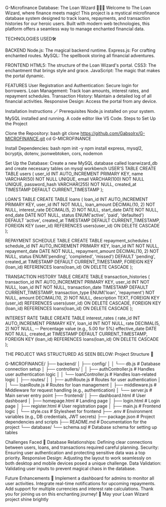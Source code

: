 G-Microfinance Database: The Loan Wizard 🧙‍♂️✨
Welcome to The Loan Wizard, where finance meets magic! This project is a mystical microfinance database system designed to track loans, repayments, and transaction histories for our heroic users. Built with modern web technologies, this platform offers a seamless way to manage enchanted financial data.

TECHNOLOGIES USED🛠️

BACKEND
Node.js: The magical backend runtime.
Express.js: For crafting enchanted routes.
MySQL: The spellbook storing all financial adventures.

FRONTEND
HTML5: The structure of the Loan Wizard's portal.
CSS3: The enchantment that brings style and grace.
JavaScript: The magic that makes the portal dynamic.

FEATURES
User Registration and Authentication: Secure login for borrowers.
Loan Management: Track loan amounts, interest rates, and repayment schedules.
Transaction History: Maintain a detailed log of all financial activities.
Responsive Design: Access the portal from any device.

Installation Instructions 🪄
Prerequisites
Node.js installed on your system.
MySQL installed and running.
A code editor like VS Code.
Steps to Set Up the Project

Clone the Repository:
bash
git clone https://github.com/Gabsolrx/G-MICROFINANCE.git
cd G-MICROFINANCE


Install Dependencies:
bash
npm init -y
npm install express, mysql2, bcryptjs, dotenv, jsonwebtoken, cors, nodemon



Set Up the Database:
Create a new MySQL database called loanwizard_db and create necessary tables on mysql workbench
USER'S TABLE
CREATE TABLE users (
    user_id INT AUTO_INCREMENT PRIMARY KEY,
    name VARCHAR(50) NOT NULL UNIQUE,
    email VARCHAR(100) NOT NULL UNIQUE,
    password_hash VARCHAR(255) NOT NULL,
    created_at TIMESTAMP DEFAULT CURRENT_TIMESTAMP
);



LOAN'S TABLE
CREATE TABLE loans (
    loan_id INT AUTO_INCREMENT PRIMARY KEY,
    user_id INT NOT NULL,
    loan_amount DECIMAL(10, 2) NOT NULL,
    interest_rate DECIMAL(5, 2) NOT NULL, 
    start_date DATE NOT NULL,
    end_date DATE NOT NULL,
    status ENUM('active', 'paid', 'defaulted') DEFAULT 'active',
    created_at TIMESTAMP DEFAULT CURRENT_TIMESTAMP,
    FOREIGN KEY (user_id) REFERENCES users(user_id) ON DELETE CASCADE
);



REPAYMENT SCHEDULE TABLE
CREATE TABLE repayment_schedules (
    schedule_id INT AUTO_INCREMENT PRIMARY KEY,
    loan_id INT NOT NULL,
    repayment_date DATE NOT NULL,
    repayment_amount DECIMAL(10, 2) NOT NULL,
    status ENUM('pending', 'completed', 'missed') DEFAULT 'pending',
    created_at TIMESTAMP DEFAULT CURRENT_TIMESTAMP,
    FOREIGN KEY (loan_id) REFERENCES loans(loan_id) ON DELETE CASCADE
);




TRANSACTION HISTORY TABLE
CREATE TABLE transaction_histories (
    transaction_id INT AUTO_INCREMENT PRIMARY KEY,
    user_id INT NOT NULL,
    loan_id INT NOT NULL,
    transaction_date TIMESTAMP DEFAULT CURRENT_TIMESTAMP,
    transaction_type ENUM('loan', 'repayment') NOT NULL,
    amount DECIMAL(10, 2) NOT NULL,
    description TEXT,
    FOREIGN KEY (user_id) REFERENCES users(user_id) ON DELETE CASCADE,
    FOREIGN KEY (loan_id) REFERENCES loans(loan_id) ON DELETE CASCADE
);



INTEREST RATE TABLE
CREATE TABLE interest_rates (
    rate_id INT AUTO_INCREMENT PRIMARY KEY,
    loan_id INT NOT NULL,
    rate DECIMAL(5, 2) NOT NULL, -- Percentage value (e.g., 5.00 for 5%)
    effective_date DATE NOT NULL,
    created_at TIMESTAMP DEFAULT CURRENT_TIMESTAMP,
    FOREIGN KEY (loan_id) REFERENCES loans(loan_id) ON DELETE CASCADE
);




THE PROJECT WAS STRUCTURED AS SEEN BELOW:
Project Structure 📁

G-MICROFINANCE/
├── backend/
│   ├── config/
│   │   └── db.js                   # Database connection setup
│   ├── controllers/
│   │   ├── authController.js       # Handles user authentication logic
│   │   └── loanController.js       # Handles loan-related logic
│   ├── routes/
│   │   ├── authRoute.js            # Routes for user authentication
│   │   └── loanRoute.js            # Routes for loan management
│   ├── middleware.js               # Middleware for request handling (e.g., authentication)
│   └── server.js                   # Main server entry point
├── frontend/
│   ├── dashboard.html              # User dashboard
│   ├── homepage.html               # Landing page
│   ├── login.html                  # Login page
│   ├── register.html               # User registration page
│   ├── main.js                     # Frontend logic
│   └── style.css                   # Stylesheet for frontend
├── .env                            # Environment variables (e.g., DB credentials, JWT secrets)
├── package.json                    # Project dependencies and scripts
├── README.md                       # Documentation for the project
└── database/
    └── schema.sql                  # Database schema for setting up tables


Challenges Faced 🤔
Database Relationships: Defining clear connections between users, loans, and transactions required careful planning.
Security: Ensuring user authentication and protecting sensitive data was a top priority.
Responsive Design: Adjusting the layout to work seamlessly on both desktop and mobile devices posed a unique challenge.
Data Validation: Validating user inputs to prevent magical chaos in the database.


Future Enhancements 🔮
Implement a dashboard for admins to monitor all user activities.
Integrate real-time notifications for upcoming repayments.
Add support for multiple currencies and interest rate calculations.
Thank you for joining us on this enchanting journey! 🌟 May your Loan Wizard project shine brightly
